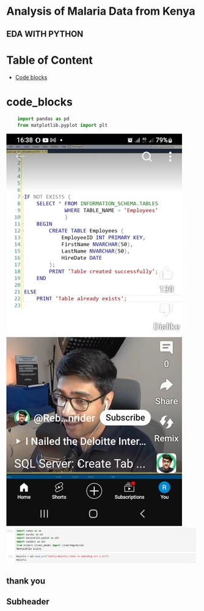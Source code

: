 # Analysis of Malaria Data from Kenya
## EDA WITH PYTHON

# Table of Content
- [Code blocks](#code_blocks)

# code_blocks
```python
    import pandas as pd
    from matplotlib.pyplot import plt
```
![image-one](assets/images/Screenshot_20241004-163815_YouTube.png)
![image-two](assets/images/malaria1.png)

## thank you

## Subheader
